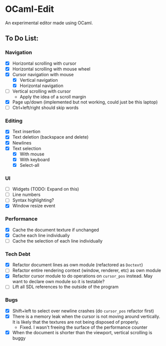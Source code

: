 # OCaml-Edit

An experimental editor made using OCaml.

## To Do List:

### Navigation
- [x] Horizontal scrolling with cursor
- [x] Horizontal scrolling with mouse wheel
- [x] Cursor navigation with mouse
    - [x] Vertical navigation
    - [x] Horizontal navigation
- [ ] Vertical scrolling with cursor
    - Apply the idea of a scroll margin
- [x] Page up/down (implemented but not working, could just be this laptop)
- [ ] Ctrl+left/right should skip words

### Editing
- [x] Text insertion
- [x] Text deletion (backspace and delete)
- [x] Newlines
- [x] Text selection
  - [x] With mouse
  - [x] With keyboard
  - [x] Select-all

### UI
- [ ] Widgets (TODO: Expand on this)
- [ ] Line numbers
- [ ] Syntax highlighting?
- [x] Window resize event

### Performance
- [x] Cache the document texture if unchanged
- [x] Cache each line individually
- [ ] Cache the selection of each line individually

### Tech Debt
- [x] Refactor document lines as own module (refactored as `Doctext`)
- [ ] Refactor entire rendering context (window, renderer, etc) as own module
- [x] Refactor cursor module to do operations on `cursor_pos` instead. May want to declare own module so it is testable?
- [ ] Lift all SDL references to the outside of the program

### Bugs

- [x] Shift+left to select over newline crashes (do `cursor_pos` refactor first)
- [x] There is a memory leak when the cursor is not moving around vertically. It is likely that the textures are not being disposed of properly.
  - Fixed. I wasn't freeing the surface of the performance counter
- [x] When the document is shorter than the viewport, vertical scrolling is buggy
